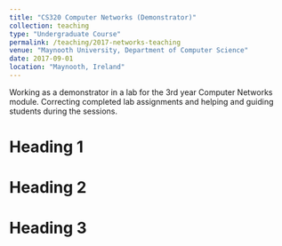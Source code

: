 ```yaml
---
title: "CS320 Computer Networks (Demonstrator)"
collection: teaching
type: "Undergraduate Course"
permalink: /teaching/2017-networks-teaching
venue: "Maynooth University, Department of Computer Science"
date: 2017-09-01
location: "Maynooth, Ireland"
---
```


Working as a demonstrator in a lab for the 3rd year Computer Networks module. Correcting completed lab assignments and helping and guiding students during the sessions.

Heading 1
======

Heading 2
======

Heading 3
======
